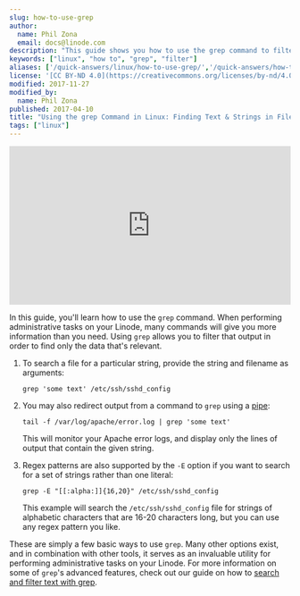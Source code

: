 ```yaml
---
slug: how-to-use-grep
author:
  name: Phil Zona
  email: docs@linode.com
description: "This guide shows you how to use the grep command to filter output from administrative commands, so you only see relevant data when searching your system via the CLI."
keywords: ["linux", "how to", "grep", "filter"]
aliases: ['/quick-answers/linux/how-to-use-grep/','/quick-answers/how-to-use-grep/']
license: '[CC BY-ND 4.0](https://creativecommons.org/licenses/by-nd/4.0)'
modified: 2017-11-27
modified_by:
  name: Phil Zona
published: 2017-04-10
title: "Using the grep Command in Linux: Finding Text & Strings in Files"
tags: ["linux"]
---
```


<div class="wistia_responsive_padding" style="padding:56.25% 0 0 0;position:relative;"><div class="wistia_responsive_wrapper" style="height:100%;left:0;position:absolute;top:0;width:100%;"><iframe src="https://fast.wistia.net/embed/iframe/pz2xgdch29?videoFoam=true" title="Linode - How to use the grep command" allowtransparency="true" frameborder="0" scrolling="no" class="wistia_embed" name="wistia_embed" allowfullscreen mozallowfullscreen webkitallowfullscreen oallowfullscreen msallowfullscreen width="100%" height="100%"></iframe></div></div>

In this guide, you'll learn how to use the `grep` command. When performing administrative tasks on your Linode, many commands will give you more information than you need. Using `grep` allows you to filter that output in order to find only the data that's relevant.

1.  To search a file for a particular string, provide the string and filename as arguments:

        grep 'some text' /etc/ssh/sshd_config

2.  You may also redirect output from a command to `grep` using a [pipe](http://man7.org/linux/man-pages/man2/pipe.2.html):

        tail -f /var/log/apache/error.log | grep 'some text'

    This will monitor your Apache error logs, and display only the lines of output that contain the given string.

3.  Regex patterns are also supported by the `-E` option if you want to search for a set of strings rather than one literal:

        grep -E "[[:alpha:]]{16,20}" /etc/ssh/sshd_config

    This example will search the `/etc/ssh/sshd_config` file for strings of alphabetic characters that are 16-20 characters long, but you can use any regex pattern you like.

These are simply a few basic ways to use `grep`. Many other options exist, and in combination with other tools, it serves as an invaluable utility for performing administrative tasks on your Linode. For more information on some of `grep`'s advanced features, check out our guide on how to [search and filter text with grep](/docs/tools-reference/tools/how-to-grep-for-text-in-files/).
